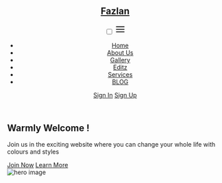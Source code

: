 <!DOCTYPE html>
<html lang="en">
  <head>
    <style>
      /* Importing Google font - Open Sans */
@import url("https://fonts.googleapis.com/css2?family=Open+Sans:wght@300;400;500;600;700&display=swap");

* {
  margin: 0;
  padding: 0;
  box-sizing: border-box;
  font-family: "Open Sans", sans-serif;
}

body {
  height: 100vh;
  width: 100%;
  background: linear-gradient(to bottom, #175d69 23%, #330c43 95%);
}

.header {
  position: fixed;
  top: 0;
  left: 0;
  width: 100%;
}

.navbar {
  display: flex;
  align-items: center;
  justify-content: space-between;
  max-width: 1200px;
  margin: 0 auto;
  padding: 20px 15px;
}

.navbar .logo a {
  font-size: 1.8rem;
  text-decoration: none;
  color: #fff;
}

.navbar .links {
  display: flex;
  align-items: center;
  list-style: none;
  gap: 35px;
}

.navbar .links a {
  font-weight: 500;
  text-decoration: none;
  color: #fff;
  padding: 10px 0;
  transition: 0.2s ease;
}

.navbar .links a:hover {
  color: #47b2e4;
}

.navbar .buttons a {
  text-decoration: none;
  color: #fff;
  font-size: 1rem;
  padding: 15px 0;
  transition: 0.2s ease;
}

.navbar .buttons a:not(:last-child) {
  margin-right: 30px;
}

.navbar .buttons .signin:hover {
  color: #47b2e4;
}

.navbar .buttons .signup {
  border: 1px solid #fff;
  padding: 10px 20px;
  border-radius: 0.375rem;
  text-align: center;
  transition: 0.2s ease;
}

.navbar .buttons .signup:hover {
  background-color: #47b2e4;
  color: #fff;
}

.hero-section {
  display: flex;
  justify-content: space-evenly;
  align-items: center;
  height: 95vh;
  padding: 0 15px;
  max-width: 1200px;
  margin: 0 auto;
}

.hero-section .hero {
  max-width: 50%;
  color: #fff;
}

.hero h2 {
  font-size: 2.5rem;
  margin-bottom: 20px;
}

.hero p {
  font-size: 1.2rem;
  margin-bottom: 20px;
  color: #c9c7c7;
}

.hero-section .img img {
  width: 517px;
}

.hero-section .buttons {
  margin-top: 40px;
}

.hero-section .buttons a {
  text-decoration: none;
  color: #fff;
  padding: 12px 24px;
  border-radius: 0.375rem;
  font-weight: 600;
  transition: 0.2s ease;
  display: inline-block;
}

.hero-section .buttons a:not(:last-child) {
  margin-right: 15px;
}

.buttons .join {
  background-color: #47b2e4;
}

.hero-section .buttons .learn {
  border: 1px solid #fff;
  border-radius: 0.375rem;
}

.hero-section .buttons a:hover {
  background-color: #47b2e4;
}

/* Hamburger menu styles */
#menu-toggle {
  display: none;
}

#hamburger-btn {
  font-size: 1.8rem;
  color: #fff;
  cursor: pointer;
  display: none;
  order: 1;
}

@media screen and (max-width: 1023px) {
  .navbar .logo a {
    font-size: 1.5rem;
  }

  .links {
    position: fixed;
    left: -100%;
    top: 75px;
    width: 100%;
    height: 100vh;
    padding-top: 50px;
    background: #175d69;
    flex-direction: column;
    transition: 0.3s ease;
  }

  .navbar #menu-toggle:checked ~ .links {
    left: 0;
  }

  .navbar #hamburger-btn {
    display: block;
  }

  .header .buttons {
    display: none;
  }

  .hero-section .hero {
    max-width: 100%;
    text-align: center;
  }

  .hero-section img {
    display: none;
  }
}
    </style>
    <meta charset="UTF-8" />
    <meta name="viewport" content="width=device-width, initial-scale=1.0" />
    <title>Fazlan</title>
    <link rel="stylesheet" href="style.css" />
  </head>
  <body>
    <header class="header">
      <nav class="navbar">
        <h2 class="logo"><a href="#">Fazlan</a></h2>
        <input type="checkbox" id="menu-toggle" />
        <label for="menu-toggle" id="hamburger-btn">
          <svg xmlns="http://www.w3.org/2000/svg" height="24" viewBox="0 0 24 24" width="24">
            <path d="M3 12h18M3 6h18M3 18h18" stroke="currentColor" stroke-width="2" stroke-linecap="round"/>
          </svg>
        </label>
        <ul class="links">
          <li><a href="Faz.html">Home</a></li>
          <li><a href="About.html">About Us</a></li>
          <li><a href="Gallery.html">Gallery</a></li>
          <li><a href="Editz.html">Editz</a></li>
          <li><a href="Service.html">Services</a></li>
          <li><a href="BLOG.html">BLOG</a></li>
        </ul>
        <div class="buttons">
          <a href="sign in.html" class="signin">Sign In</a>
          <a href="sign up.html" class="signup">Sign Up</a>
        </div>
      </nav>
    </header>
    <section class="hero-section">
      <div class="hero">
        <h2>Warmly Welcome !</h2>
        <p>
          Join us in the exciting website where you can change your whole life
          with colours and styles
        </p>
        <div class="buttons">
          <a href="sign in.html" class="join">Join Now</a>
          <a href="About.html" class="learn">Learn More</a>
        </div>
      </div>
      <div class="img">
        <img src="https://www.codingnepalweb.com/demos/create-responsive-website-html-css/hero-bg.png" alt="hero image" />
      </div>
    </section>
  </body>
</html>
